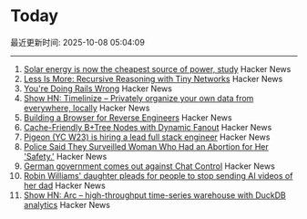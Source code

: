 # Today

最近更新时间: 2025-10-08 05:04:09

--- 
1. [Solar energy is now the cheapest source of power, study](https://www.surrey.ac.uk/news/solar-energy-now-worlds-cheapest-source-power-surrey-study-finds) Hacker News
2. [Less Is More: Recursive Reasoning with Tiny Networks](https://arxiv.org/abs/2510.04871) Hacker News
3. [You're Doing Rails Wrong](https://www.bananacurvingmachine.com/articles/you-re-doing-rails-wrong) Hacker News
4. [Show HN: Timelinize – Privately organize your own data from everywhere, locally](https://timelinize.com) Hacker News
5. [Building a Browser for Reverse Engineers](https://nullpt.rs/reverse-engineering-browser) Hacker News
6. [Cache-Friendly B+Tree Nodes with Dynamic Fanout](https://jacobsherin.com/posts/2025-08-18-bplustree-struct-hack/) Hacker News
7. [Pigeon (YC W23) is hiring a lead full stack engineer](https://www.ycombinator.com/companies/pigeon/jobs/sjuJOg3-lead-full-stack-software-engineer-remote-us) Hacker News
8. [Police Said They Surveilled Woman Who Had an Abortion for Her 'Safety.'](https://www.404media.co/police-said-they-surveilled-woman-who-had-an-abortion-for-her-safety-court-records-show-they-considered-charging-her-with-a-crime/) Hacker News
9. [German government comes out against Chat Control](https://xcancel.com/paddi_hansen/status/1975595307800142205) Hacker News
10. [Robin Williams' daughter pleads for people to stop sending AI videos of her dad](https://www.bbc.co.uk/news/articles/c0r0erqk18jo) Hacker News
11. [Show HN: Arc – high-throughput time-series warehouse with DuckDB analytics](https://github.com/Basekick-Labs/arc) Hacker News
